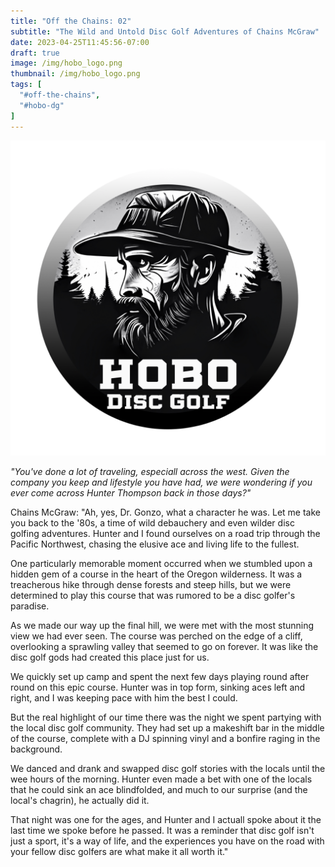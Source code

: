 ```yaml
---
title: "Off the Chains: 02"
subtitle: "The Wild and Untold Disc Golf Adventures of Chains McGraw"
date: 2023-04-25T11:45:56-07:00
draft: true
image: /img/hobo_logo.png
thumbnail: /img/hobo_logo.png
tags: [
  "#off-the-chains",
  "#hobo-dg"
]
---
```

![Hobo Disc Golf logo](/img/hobo_logo.png)

*"You've done a lot of traveling, especiall across the west. Given the company you keep and lifestyle you have had, we were wondering if you ever come across Hunter Thompson back in those days?"*

Chains McGraw:
"Ah, yes, Dr. Gonzo, what a character he was. Let me take you back to the '80s, a time of wild debauchery and even wilder disc golfing adventures. Hunter and I found ourselves on a road trip through the Pacific Northwest, chasing the elusive ace and living life to the fullest.

One particularly memorable moment occurred when we stumbled upon a hidden gem of a course in the heart of the Oregon wilderness. It was a treacherous hike through dense forests and steep hills, but we were determined to play this course that was rumored to be a disc golfer's paradise.

As we made our way up the final hill, we were met with the most stunning view we had ever seen. The course was perched on the edge of a cliff, overlooking a sprawling valley that seemed to go on forever. It was like the disc golf gods had created this place just for us.

We quickly set up camp and spent the next few days playing round after round on this epic course. Hunter was in top form, sinking aces left and right, and I was keeping pace with him the best I could.

But the real highlight of our time there was the night we spent partying with the local disc golf community. They had set up a makeshift bar in the middle of the course, complete with a DJ spinning vinyl and a bonfire raging in the background.

We danced and drank and swapped disc golf stories with the locals until the wee hours of the morning. Hunter even made a bet with one of the locals that he could sink an ace blindfolded, and much to our surprise (and the local's chagrin), he actually did it.

That night was one for the ages, and Hunter and I actuall spoke about it the last time we spoke before he passed. It was a reminder that disc golf isn't just a sport, it's a way of life, and the experiences you have on the road with your fellow disc golfers are what make it all worth it."
